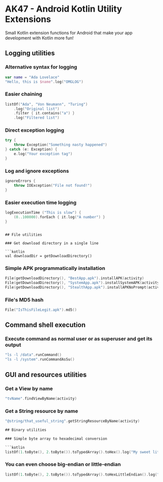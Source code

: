 # AK47 - Android Kotlin Utility Extensions

Small Kotlin extension functions for Android that make your app development with Kotlin more fun!

## Logging utilities

### Alternative syntax for logging

```kotlin
var name = "Ada Lovelace"
"Hello, this is $name".log("OMGLOG")
```

### Easier chaining

```kotlin
listOf("Ada", "Von Neumann", "Turing")
    .log("Original list")
    .filter { it.contains("a") }
    .log("Filtered list")
```

### Direct exception logging

```kotlin
try {
    throw Exception("Something nasty happened")
} catch (e: Exception) {
    e.log("Your exception tag")
}
```

### Log and ignore exceptions

```kotlin
ignoreErrors {
    throw IOException("File not found!")
}
```

### Easier execution time logging

```kotlin
logExecutionTime ("This is slow") {
    (0..100000).forEach { it.log("A number") }
}
```
```

## File utilities

### Get download directory in a single line

```kotlin
val downloadDir = getDownloadDirectory()
```

### Simple APK programmatically installation

```kotlin
File(getDownloadDirectory(), "BestApp.apk").installAPK(activity)
File(getDownloadDirectory(), "SystemApp.apk").installSystemAPK(activity)
File(getDownloadDirectory(), "StealthApp.apk").installAPKNoPrompt(activity)
```

### File's MD5 hash

```kotlin
File("IsThisFileLegit.apk").md5()
```

## Command shell execution

### Execute command as normal user or as superuser and get its output

```kotlin
"ls -l /data".runCommand()
"ls -l /system".runCommandAsSu()
```

## GUI and resources utilities

### Get a View by name

```kotlin
"tvName".findViewByName(activity)
```

### Get a String resource by name

```kotlin
"@string/that_useful_string".getStringResourceByName(activity)

## Binary utilities

### Simple byte array to hexadecimal conversion

```kotlin
listOf(1.toByte(), 2.toByte()).toTypedArray().toHex().log("My sweet little array")
```

### You can even choose big-endian or little-endian

```kotlin
listOf(1.toByte(), 2.toByte()).toTypedArray().toHexLittleEndian().log("My sweet little-endian array")
```